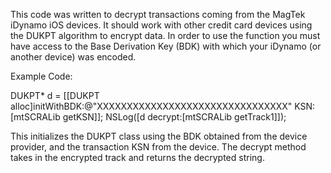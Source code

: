 This code was written to decrypt transactions coming from the MagTek iDynamo iOS devices.  It should work with other credit card devices using the DUKPT algorithm to encrypt data.  In order to use the function you must have access to the Base Derivation Key (BDK) with which your iDynamo (or another device) was encoded.  

Example Code:

  DUKPT* d = [[DUKPT alloc]initWithBDK:@"XXXXXXXXXXXXXXXXXXXXXXXXXXXXXXXX" KSN:[mtSCRALib getKSN]];
  NSLog([d decrypt:[mtSCRALib getTrack1]]);


This initializes the DUKPT class using the BDK obtained from the device provider, and the transaction KSN from the device.  The decrypt method takes in the encrypted track and returns the decrypted string.  
